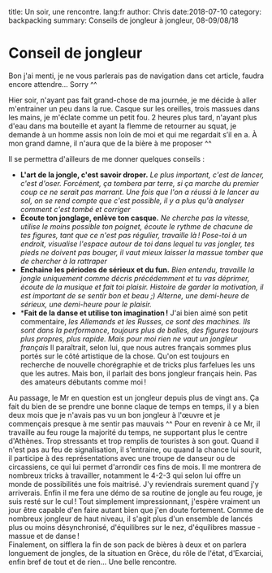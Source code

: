 title: Un soir, une rencontre.
lang:fr
author: Chris
date:2018-07-10
category: backpacking
summary: Conseils de jongleur à jongleur, 08-09/08/18

# Conseil de jongleur

Bon j'ai menti, je ne vous parlerais pas de navigation dans cet article, faudra encore attendre... Sorry ^^

Hier soir, n'ayant pas fait grand-chose de ma journée, je me décide à aller m'entrainer un peu dans la rue. Casque sur les oreilles, trois massues dans les mains, je m'éclate comme un petit fou. 2 heures plus tard, n'ayant plus d'eau dans ma bouteille et ayant la flemme de retourner au squat, je demande à un homme assis non loin de moi et qui me regardait s’il en a. À mon grand damne, il n'aura que de la bière à me proposer ^^

Il se permettra d'ailleurs de me donner quelques conseils :

- **L'art de la jongle, c'est savoir droper.** *Le plus important, c'est de lancer, c'est d'oser. Forcément, ça tombera par terre, si ça marche du premier coup ce ne serait pas marrant. Une fois que l'on a réussi à le lancer au sol, on se rend compte que c'est possible, il y a plus qu'à analyser comment c'est tombé et corriger*
- **Écoute ton jonglage, enlève ton casque.** *Ne cherche pas la vitesse, utilise le moins possible ton poignet, écoute le rythme de chacune de tes figures, tant que ce n'est pas régulier, travaille là ! Pose-toi à un endroit, visualise l'espace autour de toi dans lequel tu vas jongler, tes pieds ne doivent pas bouger, il vaut mieux laisser la massue tomber que de chercher à la rattraper*
- **Enchaine les périodes de sérieux et du fun.** *Bien entendu, travaille la jongle uniquement comme décris précédemment et tu vas déprimer, écoute de la musique et fait toi plaisir. Histoire de garder la motivation, il est important de se sentir bon et beau ;) Alterne, une demi-heure de sérieux, une demi-heure pour le plaisir.*
- ***Fait de la danse et utilise ton imagination !** J'ai bien aimé son petit commentaire, *les Allemands et les Russes, ce sont des machines. Ils sont dans la performance, toujours plus de balles, des figures toujours plus propres, plus rapide. Mais pour moi rien ne vaut un jongleur français* Il paraîtrait, selon lui, que nous autres français sommes plus portés sur le côté artistique de la chose. Qu'on est toujours en recherche de nouvelle chorégraphie et de tricks plus farfelues les uns que les autres. Mais bon, il parlait des bons jongleur français hein. Pas des amateurs débutants comme moi !

Au passage, le Mr en question est un jongleur depuis plus de vingt ans. Ça fait du bien de se prendre une bonne claque de temps en temps, il y a bien deux mois que je n'avais pas vu un bon jongleur à l'œuvre et je commençais presque à me sentir pas mauvais ^^
Pour en revenir à ce Mr, il travaille au feu rouge la majorité du temps, ne supportant plus le centre d'Athènes. Trop stressants et trop remplis de touristes à son gout. Quand il n'est pas au feu de signalisation, il s'entraine, ou quand la chance lui sourit, il participe à des représentations avec une troupe de danseur ou de circassiens, ce qui lui permet d'arrondir ces fins de mois.
Il me montrera de nombreux tricks à travailler, notamment le 4-2-3 qui selon lui offre un monde de possibilités une fois maitrisé. J'y reviendrais surement quand j'y arriverais. Enfin il me fera une démo de sa routine de jongle au feu rouge, je suis resté sur le cul ! Tout simplement impressionnant, j'espère vraiment un jour être capable d'en faire autant bien que j'en doute fortement. Comme de nombreux jongleur de haut niveau, il s'agit plus d'un ensemble de lancés plus ou moins désynchronisé, d'équilibres sur le nez, d'équilibres massue - massue et de danse !  
Finalement, on sifflera la fin de son pack de bières à deux et on parlera longuement de jongles, de la situation en Grèce, du rôle de l'état, d'Exarciai, enfin bref de tout et de rien... Une belle rencontre.
